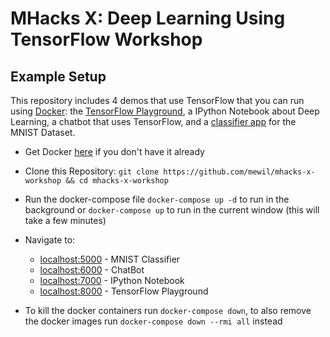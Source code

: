 # MHacks X: Deep Learning Using TensorFlow Workshop



## Example Setup

This repository includes 4 demos that use TensorFlow that you can run using [Docker](https://get.docker.com): the [TensorFlow Playground](https://github.com/tensorflow/playground), a IPython Notebook about Deep Learning, a chatbot that uses TensorFlow, and a [classifier app](https://github.com/sugyan/tensorflow-mnist) for the MNIST Dataset.

- Get Docker [here](https://get.docker.com) if you don't have it already

- Clone this Repository: `git clone https://github.com/mewil/mhacks-x-workshop && cd mhacks-x-workshop`

- Run the docker-compose file `docker-compose up -d` to run in the background or `docker-compose up` to run in the current window (this will take a few minutes)

- Navigate to:
	* [localhost:5000](localhost:5000) - MNIST Classifier
	* [localhost:6000](localhost:6000) - ChatBot
	* [localhost:7000](localhost:7000) - IPython Notebook
	* [localhost:8000](localhost:8000) - TensorFlow Playground

- To kill the docker containers run `docker-compose down`, to also remove the docker images run `docker-compose down --rmi all` instead
